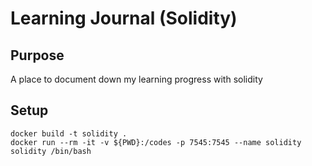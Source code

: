 # Learning Journal (Solidity)

## Purpose

A place to document down my learning progress with solidity

## Setup

``` base
docker build -t solidity .
docker run --rm -it -v ${PWD}:/codes -p 7545:7545 --name solidity solidity /bin/bash
```